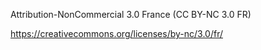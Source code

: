 Attribution-NonCommercial 3.0 France (CC BY-NC 3.0 FR)

https://creativecommons.org/licenses/by-nc/3.0/fr/